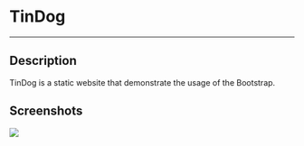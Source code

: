 <h1> TinDog </h1> 
<hr> 
<h2> Description </h2>
<p>TinDog is a static website that demonstrate the usage of the Bootstrap. </p>

<h2>Screenshots</h2>

<img src="screenshot/Capture1.PNG">